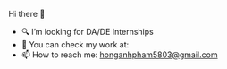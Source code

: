 Hi there 👋
- 🔍 I’m looking for DA/DE Internships
- 💼 You can check my work at: 
- 📫 How to reach me: honganhpham5803@gmail.com
